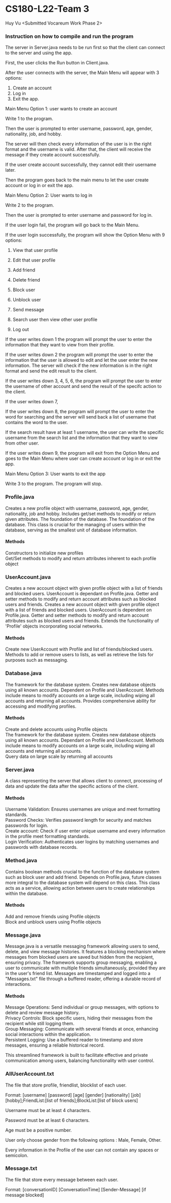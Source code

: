 # CS180-L22-Team 3

Huy Vu <Submitted Vocareum Work Phase 2>

### Instruction on how to compile and run the program

The server in Server.java needs to be run first so that the client can connect to the server and using the app.

First, the user clicks the Run button in Client.java. 

After the user connects with the server, the Main Menu will appear with 3 options:

1. Create an account
2. Log in
3. Exit the app.

Main Menu Option 1: user wants to create an account

Write 1 to the program.

Then the user is prompted to enter username, password, age, gender, nationality, job, and hobby.

The server will then check every information of the user is in the right format and the username is valid. After that, the client will receive the message if they create account successfully.

If the user create account successfully, they cannot edit their username later.

Then the program goes back to the main menu to let the user create account or log in or exit the app.

Main Menu Option 2: User wants to log in

Write 2 to the program.

Then the user is prompted to enter username and password for log in. 

If the user login fail, the program will go back to the Main Menu.

If the user login successfully, the program will show the Option Menu with 9 options:

1. View that user profile
  
2. Edit that user profile

3. Add friend

4. Delete friend

5. Block user

6. Unblock user

7. Send message

8. Search user then view other user profile

9. Log out

If the user writes down 1 the program will prompt the user to enter the information that they want to view from their profile.

If the user writes down 2 the program will prompt the user to enter the information that the user is allowed to edit and let the user enter the new information. The server will check if the new information is in the right format and send the edit result to the client.

If the user writes down 3, 4, 5, 6, the program will prompt the user to enter the username of other account and send the result of the specifc action to the client.

If the user writes down 7,

If the user writes down 8, the program will prompt the user to enter the word for searching and the server will send back a list of username that contains the word to the user. 

If the search result have at least 1 username, the user can write the specific username from the search list and the information that they want to view from other user. 

If the user writes down 9, the program will exit from the Option Menu and goes to the Main Menu where user can create account or log in or exit the app.

Main Menu Option 3: User wants to exit the app

Write 3 to the program. The program will stop.

### Profile.java <br/>
Creates a new profile object with username, password, age, gender, nationality, job and hobby. Includes get/set methods to modify or return given attributes.
The foundation of the database.
The foundation of the database. This class is crucial for the managing of users within the database, serving as the smallest unit of database information.
#### Methods
Constructors to initialize new profiles
<br/>
Get/Set methods to modify and return attributes inherent to 
each profile object
<br/>

### UserAccount.java <br/>
Creates a new account object with given profile object with a list of friends and blocked users. UserAccount is dependant on Profile.java. Getter and setter methods to modify and return account attributes such as blocked users and friends.
Creates a new account object with given profile object with a list of friends and blocked users. UserAccount is dependent on Profile.java. 
Getter and setter methods to modify and return account attributes such as blocked users and friends.
Extends the functionality of 'Profile' objects incorporating social networks.
<br/>
#### Methods 
Create new UserAccount with Profile and list of friends/blocked users. 
<br/>
Methods to add or remove users to lists, as well as retrieve the lists for purposes such as messaging.
<br/>

### Database.java <br/>

The framework for the database system. Creates new database objects using all known accounts. Dependent on Profile and UserAccount. 
Methods include means to modify accounts on a large scale, including wiping all accounts and returning all accounts. Provides comprehensive ability for accessing and modifying profiles.
#### Methods
Create and delete accounts using Profile objects
<br/>
The framework for the database system. Creates new database objects using all known accounts. Dependant on Profile and UserAccount. Methods include means to modify accounts on a large scale, including wiping all accounts and returning all accounts.
<br/>
Query data on large scale by returning all accounts

### Server.java <br/>

A class representing the server that allows client to connect, processing of data and update the data after the specific actions of the client.

#### Methods

Username Validation: Ensures usernames are unique and meet formatting standards.<br/>
Password Checks: Verifies password length for security and matches passwords for login.<br/>
Create account: Check if user enter unique username and every information in the profile meet formatting standards.<br/>
Login Verification: Authenticates user logins by matching usernames and passwords with database records.

### Method.java <br/>
Contains boolean methods crucial to the function of the database system such as block user and add friend. Depends on Profile.java, future classes more integral to the database system will depend on this class.
This class acts as a service, allowing action between users to create relationships within the database.
#### Methods
Add and remove friends using Profile objects
<br/>
Block and unblock users using Profile objects

### Message.java <br/>

Message.java is a versatile messaging framework allowing users to send, delete, and view message histories. It features a blocking mechanism where messages from blocked users are saved but hidden from the recipient, ensuring privacy. The framework supports group messaging, enabling a user to communicate with multiple friends simultaneously, provided they are in the user's friend list. Messages are timestamped and logged into a "Messages.txt" file through a buffered reader, offering a durable record of interactions.

#### Methods
Message Operations: Send individual or group messages, with options to delete and review message history.<br/>
Privacy Controls: Block specific users, hiding their messages from the recipient while still logging them.<br/>
Group Messaging: Communicate with several friends at once, enhancing social interactions within the application.<br/>
Persistent Logging: Use a buffered reader to timestamp and store messages, ensuring a reliable historical record.<br/>

This streamlined framework is built to facilitate effective and private communication among users, balancing functionality with user control.
<br/>


### AllUserAccount.txt <br/>
The file that store profile, friendlist, blocklist of each user.

Format: [username] [password] [age] [gender] [nationality] [job] [hobby];FriendList:[list of friends];BlockList:[list of block users]

Username must be at least 4 characters.

Password must be at least 6 characters.

Age must be a positive number.

User only choose gender from the following options : Male, Female, Other.

Every information in the Profile of the user can not contain any spaces or semicolon.

### Message.txt <br/>
The file that store every message between each user.

Format: [conversationID] [ConversationTime] [Sender-Message] [if message blocked]


